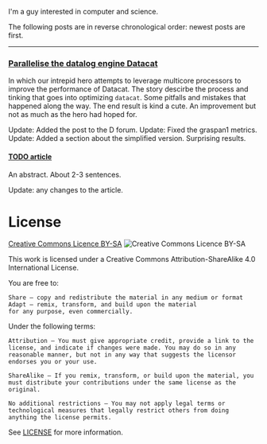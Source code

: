 I'm a guy interested in computer and science.

The following posts are in reverse chronological order: newest posts are first.

---

### [Parallelise the datalog engine Datacat](https://github.com/joakim-brannstrom/blog/blob/master/posts/2018-07-24.md)

In which our intrepid hero attempts to leverage multicore processors to improve the performance of Datacat. The story descirbe the process and tinking that goes into optimizing `datacat`. Some pitfalls and mistakes that happened along the way. The end result is kind a cute. An improvement but not as much as the hero had hoped for.

Update: Added the post to the D forum.
Update: Fixed the graspan1 metrics.
Update: Added a section about the simplified version. Surprising results.

#### [TODO article](https://github.com/joakim-brannstrom/blog/blob/master/posts/2018-05-07.md)

An abstract. About 2-3 sentences.

Update: any changes to the article.

# License
[Creative Commons Licence BY-SA](http://creativecommons.org/licenses/by-sa/4.0/) ![Creative Commons Licence BY-SA](https://i.creativecommons.org/l/by-sa/4.0/88x31.png)

This work is licensed under a Creative Commons Attribution-ShareAlike 4.0 International License.

You are free to:

    Share — copy and redistribute the material in any medium or format
    Adapt — remix, transform, and build upon the material
    for any purpose, even commercially.

Under the following terms:

    Attribution — You must give appropriate credit, provide a link to the license, and indicate if changes were made. You may do so in any reasonable manner, but not in any way that suggests the licensor endorses you or your use.

    ShareAlike — If you remix, transform, or build upon the material, you must distribute your contributions under the same license as the original.

    No additional restrictions — You may not apply legal terms or technological measures that legally restrict others from doing anything the license permits.

See [LICENSE](LICENSE) for more information.

